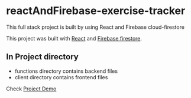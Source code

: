 # reactAndFirebase-exercise-tracker
This full stack project is built by using React and Firebase cloud-firestore

This project was built with [React](https://reactjs.org/) and [Firebase firestore](https://firebase.google.com/docs/firestore).

## In Project directory
* functions directory contains backend files
* client directory contains frontend files

Check [Project Demo](https://github.com/facebook/create-react-app)
